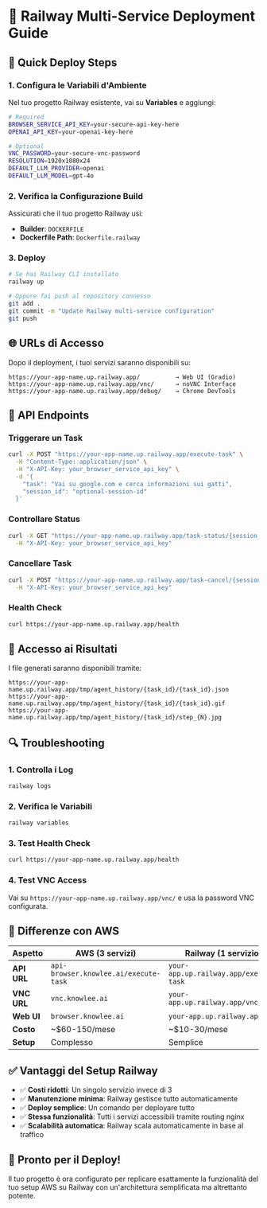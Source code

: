 # 🚂 Railway Multi-Service Deployment Guide

## 🚀 Quick Deploy Steps

### 1. **Configura le Variabili d'Ambiente**

Nel tuo progetto Railway esistente, vai su **Variables** e aggiungi:

```bash
# Required
BROWSER_SERVICE_API_KEY=your-secure-api-key-here
OPENAI_API_KEY=your-openai-key-here

# Optional
VNC_PASSWORD=your-secure-vnc-password
RESOLUTION=1920x1080x24
DEFAULT_LLM_PROVIDER=openai
DEFAULT_LLM_MODEL=gpt-4o
```

### 2. **Verifica la Configurazione Build**

Assicurati che il tuo progetto Railway usi:
- **Builder**: `DOCKERFILE`
- **Dockerfile Path**: `Dockerfile.railway`

### 3. **Deploy**

```bash
# Se hai Railway CLI installato
railway up

# Oppure fai push al repository connesso
git add .
git commit -m "Update Railway multi-service configuration"
git push
```

## 🌐 URLs di Accesso

Dopo il deployment, i tuoi servizi saranno disponibili su:

```
https://your-app-name.up.railway.app/          → Web UI (Gradio)
https://your-app-name.up.railway.app/vnc/      → noVNC Interface  
https://your-app-name.up.railway.app/debug/    → Chrome DevTools
```

## 🔧 API Endpoints

### **Triggerare un Task**
```bash
curl -X POST "https://your-app-name.up.railway.app/execute-task" \
  -H "Content-Type: application/json" \
  -H "X-API-Key: your_browser_service_api_key" \
  -d '{
    "task": "Vai su google.com e cerca informazioni sui gatti",
    "session_id": "optional-session-id"
  }'
```

### **Controllare Status**
```bash
curl -X GET "https://your-app-name.up.railway.app/task-status/{session_id}" \
  -H "X-API-Key: your_browser_service_api_key"
```

### **Cancellare Task**
```bash
curl -X POST "https://your-app-name.up.railway.app/task-cancel/{session_id}" \
  -H "X-API-Key: your_browser_service_api_key"
```

### **Health Check**
```bash
curl https://your-app-name.up.railway.app/health
```

## 📁 Accesso ai Risultati

I file generati saranno disponibili tramite:
```
https://your-app-name.up.railway.app/tmp/agent_history/{task_id}/{task_id}.json
https://your-app-name.up.railway.app/tmp/agent_history/{task_id}/{task_id}.gif
https://your-app-name.up.railway.app/tmp/agent_history/{task_id}/step_{N}.jpg
```

## 🔍 Troubleshooting

### **1. Controlla i Log**
```bash
railway logs
```

### **2. Verifica le Variabili**
```bash
railway variables
```

### **3. Test Health Check**
```bash
curl https://your-app-name.up.railway.app/health
```

### **4. Test VNC Access**
Vai su `https://your-app-name.up.railway.app/vnc/` e usa la password VNC configurata.

## 🎯 Differenze con AWS

| Aspetto | AWS (3 servizi) | Railway (1 servizio) |
|---------|-----------------|---------------------|
| **API URL** | `api-browser.knowlee.ai/execute-task` | `your-app.up.railway.app/execute-task` |
| **VNC URL** | `vnc.knowlee.ai` | `your-app.up.railway.app/vnc/` |
| **Web UI** | `browser.knowlee.ai` | `your-app.up.railway.app/` |
| **Costo** | ~$60-150/mese | ~$10-30/mese |
| **Setup** | Complesso | Semplice |

## ✅ Vantaggi del Setup Railway

- ✅ **Costi ridotti**: Un singolo servizio invece di 3
- ✅ **Manutenzione minima**: Railway gestisce tutto automaticamente
- ✅ **Deploy semplice**: Un comando per deployare tutto
- ✅ **Stessa funzionalità**: Tutti i servizi accessibili tramite routing nginx
- ✅ **Scalabilità automatica**: Railway scala automaticamente in base al traffico

## 🚀 Pronto per il Deploy!

Il tuo progetto è ora configurato per replicare esattamente la funzionalità del tuo setup AWS su Railway con un'architettura semplificata ma altrettanto potente.
